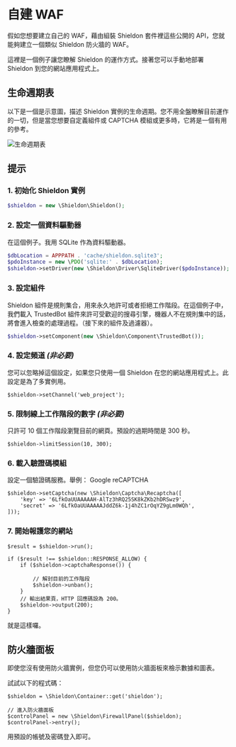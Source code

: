 # 自建 WAF

假如您想要建立自己的 WAF，藉由組裝 Shieldon 套件裡這些公開的 API，您就能夠建立一個類似 Shieldon 防火牆的 WAF。

這裡是一個例子讓您瞭解 Shieldon 的運作方式。接著您可以手動地部署 Shieldon 到您的網站應用程式上。

## 生命週期表

以下是一個是示意圖，描述 Shieldon 實例的生命週期。您不用全盤瞭解目前運作的一切，但是當您想要自定義組件或 CAPTCHA 模組或更多時，它將是一個有用的參考。

![生命週期表](https://i.imgur.com/9RLHFG1.png)

## 提示

### 1. 初始化 Shieldon 實例

```php
$shieldon = new \Shieldon\Shieldon();
```

### 2. 設定一個資料驅動器

在這個例子。我用 SQLite 作為資料驅動器。

```php
$dbLocation = APPPATH . 'cache/shieldon.sqlite3';
$pdoInstance = new \PDO('sqlite:' . $dbLocation);
$shieldon->setDriver(new \Shieldon\Driver\SqliteDriver($pdoInstance));
```

### 3. 設定組件

Shieldon 組件是規則集合，用來永久地許可或者拒絕工作階段。在這個例子中，我們載入 TrustedBot 組件來許可受歡迎的搜尋引擎，機器人不在規則集中的話，將會進入檢查的處理過程。（接下來的組件及過濾器）。

```php
$shieldon->setComponent(new \Shieldon\Component\TrustedBot());
```

### 4. 設定頻道 *(非必要)*

您可以忽略掉這個設定，如果您只使用一個 Shieldon 在您的網站應用程式上。此設定是為了多實例用。

```
$shieldon->setChannel('web_project');
```

### 5. 限制線上工作階段的數字 *(非必要)*

只許可 10 個工作階段瀏覽目前的網頁。預設的過期時間是 300 秒。

```
$shieldon->limitSession(10, 300);
```

### 6. 載入驗證碼模組

設定一個驗證碼服務。舉例： Google reCAPTCHA

```
$shieldon->setCaptcha(new \Shieldon\Captcha\Recaptcha([
    'key' => '6LfkOaUUAAAAAH-AlTz3hRQ25SK8kZKb2hDRSwz9',
    'secret' => '6LfkOaUUAAAAAJddZ6k-1j4hZC1rOqYZ9gLm0WQh',
]));
```

### 7. 開始報護您的網站

```
$result = $shieldon->run();

if ($result !== $shieldon::RESPONSE_ALLOW) {
    if ($shieldon->captchaResponse()) {

        // 解封目前的工作階段
        $shieldon->unban();
    }
    // 輸出結果頁，HTTP 回應碼設為 200。
    $shieldon->output(200);
}
```

就是這樣囉。

## 防火牆面板

即使您沒有使用防火牆實例，但您仍可以使用防火牆面板來檢示數據和圖表。

試試以下的程式碼：

```
$shieldon = \Shieldon\Container::get('shieldon');

// 進入防火牆面板
$controlPanel = new \Shieldon\FirewallPanel($shieldon);
$controlPanel->entry();
```

用預設的帳號及密碼登入即可。